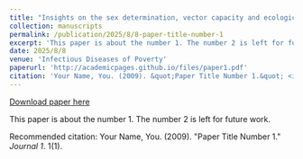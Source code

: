 ```yaml
---
title: "Insights on the sex determination, vector capacity and ecological biology from a chromosomal level genome of vector mosquito, Armigeres subulbatus"
collection: manuscripts
permalink: /publication/2025/8/8-paper-title-number-1
excerpt: 'This paper is about the number 1. The number 2 is left for future work.'
date: 2025/8/8
venue: 'Infectious Diseases of Poverty'
paperurl: 'http://academicpages.github.io/files/paper1.pdf'
citation: 'Your Name, You. (2009). &quot;Paper Title Number 1.&quot; <i>Journal 1</i>. 1(1).'
---
```


<a href='http://academicpages.github.io/files/paper1.pdf'>Download paper here</a>

This paper is about the number 1. The number 2 is left for future work.

Recommended citation: Your Name, You. (2009). "Paper Title Number 1." <i>Journal 1</i>. 1(1).